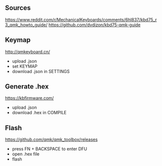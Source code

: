 
## Sources
https://www.reddit.com/r/MechanicalKeyboards/comments/6hl837/kbd75_r3_qmk_howto_guide/
https://github.com/dvdizon/kbd75-qmk-guide

## Keymap
http://qmkeyboard.cn/
- upload .json
- set KEYMAP
- download .json in SETTINGS

## Generate .hex
https://kbfirmware.com/
- upload .json
- download .hex in COMPILE

## Flash
https://github.com/qmk/qmk_toolbox/releases
- press FN + BACKSPACE to enter DFU
- open .hex file
- flash
